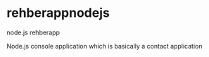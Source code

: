 # rehberappnodejs
node.js rehberapp


Node.js console application which is basically a contact application
